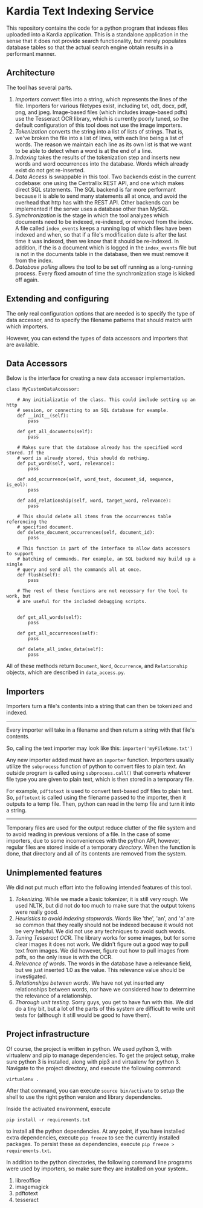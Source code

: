 # Kardia Text Indexing Service

This repository contains the code for a python program that indexes files
uploaded into a Kardia application. This is a standalone application in the
sense that it does not provide search functionality, but merely populates
database tables so that the actual search engine obtain results in a performant
manner.

## Architecture

The tool has several parts.

1. *Importers* convert files into a string, which represents the lines
   of the file. Importers for various filetypes exist, including txt, odt,
   docx, pdf, png, and jpeg. Image-based files (which includes image-based
   pdfs) use the Tesseract OCR library, which is currently poorly tuned, so the
   default configuration of this tool does not use the image importers.
2. *Tokenization* converts the string into a list of lists of strings.
   That is, we've broken the file into a list of lines, with each line being a
   list of words. The reason we maintain each line as its own list is that we
   want to be able to detect when a word is at the end of a line.
3. *Indexing* takes the results of the tokenization step and inserts new words
   and word occurrences into the database. Words which already exist do not get
   re-inserted.
4. *Data Access* is swappable in this tool. Two backends exist in the current
   codebase: one using the Centrallix REST API, and one which makes direct SQL
   statements. The SQL backend is far more performant because it is able to
   send many statements all at once, and avoid the overhead that http has with
   the REST API. Other backends can be implemented if the server uses a
   database other than MySQL.
5. *Synchronization* is the stage in which the tool analyzes which documents
   need to be indexed, re-indexed, or removed from the index. A file called
   `index_events` keeps a running log of which files have been indexed and
   when, so that if a file's modification date is after the last time it was
   indexed, then we know that it should be re-indexed. In addition, if the is a
   document which is logged in the `index_events` file but is not in the
   documents table in the database, then we must remove it from the index.
6. *Database polling* allows the tool to be set off running as a long-running
   process. Every fixed amoutn of time the synchronization stage is kicked off
   again.


## Extending and configuring

The only real configuration options that are needed is to specify the type of
data accessor, and to specify the filename patterns that should match with
which importers.

However, you can extend the types of data accessors and importers that are
available.

## Data Accessors

Below is the interface for creating a new data accessor implementation.

```
class MyCustomDataAccessor:

    # Any initializatio of the class. This could include setting up an http
    # session, or connecting to an SQL database for example.
    def __init__(self):
        pass

    def get_all_documents(self):
        pass

    # Makes sure that the database already has the specified word stored. If the
    # word is already stored, this should do nothing.
    def put_word(self, word, relevance):
        pass

    def add_occurrence(self, word_text, document_id, sequence, is_eol):
        pass

    def add_relationship(self, word, target_word, relevance):
        pass

    # This should delete all items from the occurrences table referencing the
    # specified document.
    def delete_document_occurrences(self, document_id):
        pass

    # This function is part of the interface to allow data accessors to support
    # batching of commands. For example, an SQL backend may build up a single
    # query and send all the commands all at once.
    def flush(self):
        pass

    # The rest of these functions are not necessary for the tool to work, but
    # are useful for the included debugging scripts.


    def get_all_words(self):
        pass

    def get_all_occurrences(self):
        pass

    def delete_all_index_data(self):
        pass
```

All of these methods return `Document`, `Word`, `Occurrence`, and
`Relationship` objects, which are described in `data_access.py`.

## Importers


Importers turn a file's contents into a string that can then be tokenized and
indexed.

---

Every importer will take in a filename and then return a string with that
file's contents.

So, calling the text importer may look like this: `importer('myFileName.txt')`

Any new importer added must have an `importer` function. Importers usually
utilize the `subprocess` function of python to convert files to plain text. An
outside program is called using `subprocess.call()` that converts whatever file
type you are given to plain text, which is then stored in a temporary file.

For example, `pdftotext` is used to convert text-based pdf files to plain text.
So, `pdftotext` is called using the filename passed to the importer, then it
outputs to a temp file. Then, python can read in the temp file and turn it into
a string.

---

Temporary files are used for the output reduce clutter of the file system and
to avoid reading in previous versions of a file. In the case of some importers,
due to some inconveniences with the python API, however, regular files are
stored inside of a temporary *directory*. When the function is done, that
directory and all of its contents are removed from the system.

## Unimplemented features

We did not put much effort into the following intended features of this tool.

1. *Tokenizing*. While we made a basic tokenizer, it is still very rough. We
   used NLTK, but did not do too much to make sure that the output tokens were
   really good.
2. *Heuristics to avoid indexing stopwords*. Words like 'the', 'an', and 'a'
   are so common that they really should not be indexed because it would not be
   very helpful. We did not use any techniques to avoid such words.
3. *Tuning Tesseract OCR*. The library works for some images, but for some
   clear images it does not work. We didn't figure out a good way to pull text
   from images. We did however, figure out how to pull images from pdfs, so the
   only issue is with the OCR.
4. *Relevance of words*. The words in the database have a
   relevance field, but we just inserted 1.0 as the value. This relevance value
   should be investigated.
5. *Relationships between words*. We have not yet inserted any relationships
   between words, nor have we considered how to determine the relevance of a
   relationship.
6. *Thorough unit testing*. Sorry guys, you get to have fun with this. We did
   do a tiny bit, but a lot of the parts of this system are difficult to write
   unit tests for (although it still would be good to have them).

## Project infrastructure

Of course, the project is written in python. We used python 3, with virtualenv
and pip to manage dependencies. To get the project setup, make sure python 3 is
installed, along with pip3 and virtualenv for python 3. Navigate to the project
directory, and execute the following command:

```
virtualenv .
```

After that command, you can execute `source bin/activate` to setup the shell to
use the right python version and library dependencies.

Inside the activated environment, execute

```
pip install -r requirements.txt
```

to install all the python dependencies. At any point, if you have installed
extra dependencies, execute `pip freeze` to see the currently installed
packages. To persist these as dependencies, execute `pip freeze >
requirements.txt`.

In addition to the python directories, the following command line programs were
used by importers, so make sure they are installed on your system..

1. libreoffice
2. imagemagick
3. pdftotext
4. tesseract
